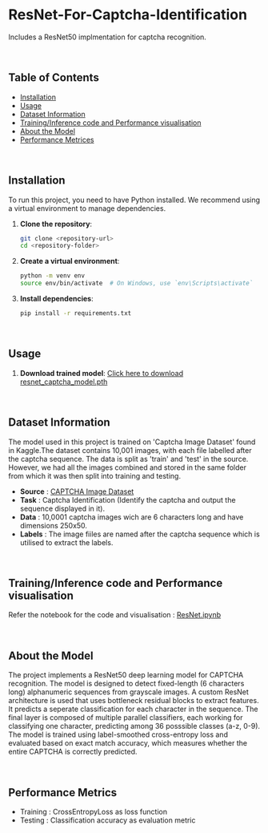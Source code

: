 # ResNet-For-Captcha-Identification
Includes a ResNet50 implmentation for captcha recognition.

<br>

## Table of Contents

- [Installation](#installation)
- [Usage](#usage)
- [Dataset Information](#dataset-information)
- [Training/Inference code and Performance visualisation](#traininginference-code-and-performance-visualisation)
- [About the Model](#about-the-model)
- [Performance Metrices](#performance-metrics)

<br>

## Installation

To run this project, you need to have Python installed. We recommend using a virtual environment to manage dependencies.

1. **Clone the repository**:
    ```sh
    git clone <repository-url>
    cd <repository-folder>
    ```

2. **Create a virtual environment**:
    ```sh
    python -m venv env
    source env/bin/activate  # On Windows, use `env\Scripts\activate`
    ```

3. **Install dependencies**:
    ```sh
    pip install -r requirements.txt
    ```

<br>

## Usage

1. **Download trained model**:
    [Click here to download resnet_captcha_model.pth](https://www.kaggle.com/models/souri008/resnet50-captcha-identification)


<br>

## Dataset Information
The model used in this project is trained on 'Captcha Image Dataset' found in Kaggle.The dataset contains 10,001 images, with each file labelled after the captcha sequence. The data is split as 'train' and 'test' in the source. However, we had all the images combined and stored in the same folder from which it was then split into training and testing.

- **Source** : [CAPTCHA Image Dataset](https://www.kaggle.com/datasets/johnbergmann/captcha-image-dataset/data)
- **Task** : Captcha Identification (Identify the captcha and output the sequence displayed in it).
- **Data** : 10,0001 captcha images wich are 6 characters long and have dimensions 250x50.
- **Labels** : The image fiiles are named after the captcha sequence which is utilised to extract the labels.

<br>

## Training/Inference code and Performance visualisation

Refer the notebook for the code and visualisation : [ResNet.ipynb](ResNet.ipynb)

<br>

## About the Model
The project implements a ResNet50 deep learning model for CAPTCHA recognition. The model is designed to detect fixed-length (6 characters long) alphanumeric sequences from grayscale images. A custom ResNet architecture is used that uses bottleneck residual blocks to extract features. It predicts a seperate classification for each character in the sequence. The final layer is composed of multiple parallel classifiers, each working for classifying one character, predicting among 36 posssible classes (a-z, 0-9). The model is trained using label-smoothed cross-entropy loss and evaluated based on exact match accuracy, which measures whether the entire CAPTCHA is correctly predicted.

<br>

## Performance Metrics
- Training : CrossEntropyLoss as loss function
- Testing  : Classification accuracy as evaluation metric
